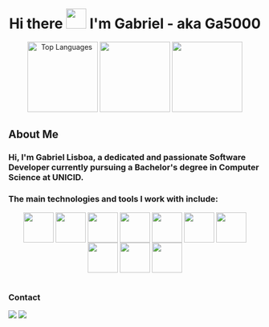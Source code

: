 <h1 align="center">Hi there <img height="40px" src="https://github.com/abdoachhoubi/abdoachhoubi/blob/main/gifs/Hi.gif"/> I'm Gabriel - aka <strong>Ga5000</strong></h1>



<div align="center">
<a  href="https://github.com/Ga5000"><img src="https://github-readme-stats.vercel.app/api/top-langs/?username=Ga5000&layout=compact&hide=cMake,javascript,python,css,html&theme=github_dark" height="140em" alt="Top Languages"/></a>
  <a href="https://github.com/Ga5000"><img src="https://github-readme-stats.vercel.app/api?username=Ga5000&show_icons=true&theme=github_dark" height="140em alt="GitHub Stats"/><a/>
     <a href="https://github.com/Ga5000"><img src="https://streak-stats.demolab.com?user=Ga5000&theme=github-dark&border_radius=8&mode=weekly" height="140em"/></a>
  </div>

  ## About Me
  ### Hi, I'm Gabriel Lisboa, a dedicated and passionate Software Developer currently pursuing a Bachelor's degree in Computer Science at UNICID. 
  ### The main technologies and tools I work with include:
    
  <div align="center" style="display: inline-block;">
    <img align="center" height="60px" width="60px" src="https://cdn.jsdelivr.net/gh/devicons/devicon@latest/icons/spring/spring-original.svg"/>
    <img align="center" height="60px" width="60px" src="https://cdn.jsdelivr.net/gh/devicons/devicon@latest/icons/java/java-original.svg"/>
    <img align="center" height="60px" width="60px" src="https://cdn.jsdelivr.net/gh/devicons/devicon@latest/icons/mysql/mysql-original.svg"/>
    <img align="center" height="60px" width="60px" src="https://cdn.jsdelivr.net/gh/devicons/devicon@latest/icons/c/c-original.svg"/>
    <img align="center" height="60px" width="60px" src="https://cdn.jsdelivr.net/gh/devicons/devicon@latest/icons/postman/postman-original.svg"/>
    <img align="center" height="60px" width="60px" src="https://cdn.jsdelivr.net/gh/devicons/devicon@latest/icons/git/git-original.svg"/>
    <img  align="center" height="60px" width="60px" src="https://cdn.jsdelivr.net/gh/devicons/devicon@latest/icons/intellij/intellij-original.svg" />
    <img  align="center" height="60px" width="60px" src="https://cdn.jsdelivr.net/gh/devicons/devicon@latest/icons/dbeaver/dbeaver-original.svg" />
    <img  align="center" height="60px" width="60px" src="https://cdn.jsdelivr.net/gh/devicons/devicon@latest/icons/github/github-original.svg" />
    <img  align="center" height="60px" width="60px" src="https://cdn.jsdelivr.net/gh/devicons/devicon@latest/icons/jetbrains/jetbrains-original.svg" />        
  </div>

#
 ### Contact
  <div align="start" style="display: inline-block;">
    <a href="mailto:gbr.lisboa@gmail.com" target="_blank"><img src="https://img.shields.io/badge/Gmail-D14836?style=for-the-badge&logo=gmail&logoColor=white"/></a>
    <a href="https://www.linkedin.com/in/gabriel-lisboa05/" target="_blank"><img src="https://img.shields.io/badge/LinkedIn-0077B5?style=for-the-badge&logo=linkedin&logoColor=white"/></a>
  </div>

